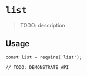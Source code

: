 # `list`

> TODO: description

## Usage

```
const list = require('list');

// TODO: DEMONSTRATE API
```
